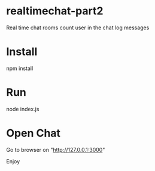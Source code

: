 # realtimechat-part2
Real time chat rooms count user in the chat log messages 

# Install
npm install

# Run
node index.js

# Open Chat
Go to browser on "http://127.0.0.1:3000"

Enjoy

